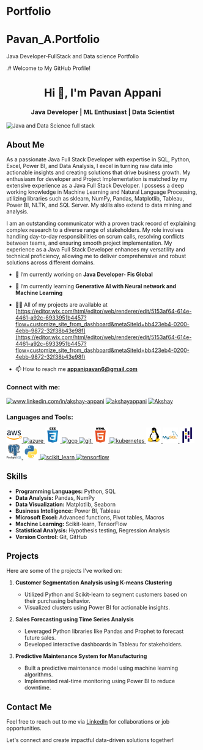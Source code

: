 # Portfolio
# Pavan_A.Portfolio
Java Developer-FullStack and Data science Portfolio

.# Welcome to My GitHub Profile!

<h1 align="center">Hi 👋, I'm Pavan Appani</h1>
<h3 align="center">Java Developer | ML Enthusiast | Data Scientist</h3>

![Java and Data Science full stack](https://wallpaperbat.com/img/416752-the-anatomy-of-sales-decisions-blending-data-science.jpg)

## About Me

As a passionate Java Full Stack Developer with expertise in SQL, Python, Excel, Power BI, and Data Analysis, I excel in turning raw data into actionable insights and creating solutions that drive business growth. My enthusiasm for developer and Project Implementation is matched by my extensive experience as a Java Full Stack Developer. I possess a deep working knowledge in Machine Learning and Natural Language Processing, utilizing libraries such as sklearn, NumPy, Pandas, Matplotlib, Tableau, Power BI, NLTK, and SQL Server. My skills also extend to data mining and analysis.

I am an outstanding communicator with a proven track record of explaining complex research to a diverse range of stakeholders. My role involves handling day-to-day responsibilities on scrum calls, resolving conflicts between teams, and ensuring smooth project implementation. My experience as a Java Full Stack Developer enhances my versatility and technical proficiency, allowing me to deliver comprehensive and robust solutions across different domains.



- 🔭 I’m currently working on **Java Developer- Fis Global**

- 🌱 I’m currently learning **Generative AI with Neural network and Machine Learning**

- 👨‍💻 All of my projects are available at [https://editor.wix.com/html/editor/web/renderer/edit/5153af64-614e-4461-a92c-6933951b4457?flow=customize_site_from_dashboard&metaSiteId=bb423eb4-0200-4ebb-9872-32f38b43e98f](https://editor.wix.com/html/editor/web/renderer/edit/5153af64-614e-4461-a92c-6933951b4457?flow=customize_site_from_dashboard&metaSiteId=bb423eb4-0200-4ebb-9872-32f38b43e98f)

- 📫 How to reach me **appanipavan6@gmail.com**

<h3 align="left">Connect with me:</h3>
<p align="left">
<a href="https://linkedin.com/in/www.linkedin.com/in/pavan_appani" target="blank"><img align="center" src="https://raw.githubusercontent.com/rahuldkjain/github-profile-readme-generator/master/src/images/icons/Social/linked-in-alt.svg" alt="www.linkedin.com/in/akshay-appani" height="30" width="40" /></a>
<a href="https://www.leetcode.com/akshayappani" target="blank"><img align="center" src="https://raw.githubusercontent.com/rahuldkjain/github-profile-readme-generator/master/src/images/icons/Social/leet-code.svg" alt="akshayappani" height="30" width="40" /></a>
<a href="https://discord.gg/Akshay" target="blank"><img align="center" src="https://raw.githubusercontent.com/rahuldkjain/github-profile-readme-generator/master/src/images/icons/Social/discord.svg" alt="Akshay" height="30" width="40" /></a>
</p>

<h3 align="left">Languages and Tools:</h3>
<p align="left"> <a href="https://aws.amazon.com" target="_blank" rel="noreferrer"> <img src="https://raw.githubusercontent.com/devicons/devicon/master/icons/amazonwebservices/amazonwebservices-original-wordmark.svg" alt="aws" width="40" height="40"/> </a> <a href="https://azure.microsoft.com/en-in/" target="_blank" rel="noreferrer"> <img src="https://www.vectorlogo.zone/logos/microsoft_azure/microsoft_azure-icon.svg" alt="azure" width="40" height="40"/> </a> <a href="https://www.w3schools.com/css/" target="_blank" rel="noreferrer"> <img src="https://raw.githubusercontent.com/devicons/devicon/master/icons/css3/css3-original-wordmark.svg" alt="css3" width="40" height="40"/> </a> <a href="https://cloud.google.com" target="_blank" rel="noreferrer"> <img src="https://www.vectorlogo.zone/logos/google_cloud/google_cloud-icon.svg" alt="gcp" width="40" height="40"/> </a> <a href="https://git-scm.com/" target="_blank" rel="noreferrer"> <img src="https://www.vectorlogo.zone/logos/git-scm/git-scm-icon.svg" alt="git" width="40" height="40"/> </a> <a href="https://www.w3.org/html/" target="_blank" rel="noreferrer"> <img src="https://raw.githubusercontent.com/devicons/devicon/master/icons/html5/html5-original-wordmark.svg" alt="html5" width="40" height="40"/> </a> <a href="https://kubernetes.io" target="_blank" rel="noreferrer"> <img src="https://www.vectorlogo.zone/logos/kubernetes/kubernetes-icon.svg" alt="kubernetes" width="40" height="40"/> </a> <a href="https://www.linux.org/" target="_blank" rel="noreferrer"> <img src="https://raw.githubusercontent.com/devicons/devicon/master/icons/linux/linux-original.svg" alt="linux" width="40" height="40"/> </a> <a href="https://www.mysql.com/" target="_blank" rel="noreferrer"> <img src="https://raw.githubusercontent.com/devicons/devicon/master/icons/mysql/mysql-original-wordmark.svg" alt="mysql" width="40" height="40"/> </a> <a href="https://pandas.pydata.org/" target="_blank" rel="noreferrer"> <img src="https://raw.githubusercontent.com/devicons/devicon/2ae2a900d2f041da66e950e4d48052658d850630/icons/pandas/pandas-original.svg" alt="pandas" width="40" height="40"/> </a> <a href="https://www.postgresql.org" target="_blank" rel="noreferrer"> <img src="https://raw.githubusercontent.com/devicons/devicon/master/icons/postgresql/postgresql-original-wordmark.svg" alt="postgresql" width="40" height="40"/> </a> <a href="https://www.python.org" target="_blank" rel="noreferrer"> <img src="https://raw.githubusercontent.com/devicons/devicon/master/icons/python/python-original.svg" alt="python" width="40" height="40"/> </a> <a href="https://scikit-learn.org/" target="_blank" rel="noreferrer"> <img src="https://upload.wikimedia.org/wikipedia/commons/0/05/Scikit_learn_logo_small.svg" alt="scikit_learn" width="40" height="40"/> </a> <a href="https://www.tensorflow.org" target="_blank" rel="noreferrer"> <img src="https://www.vectorlogo.zone/logos/tensorflow/tensorflow-icon.svg" alt="tensorflow" width="40" height="40"/> </a> </p>

## Skills

- **Programming Languages:** Python, SQL
- **Data Analysis:** Pandas, NumPy
- **Data Visualization:** Matplotlib, Seaborn
- **Business Intelligence:** Power BI, Tableau
- **Microsoft Excel:** Advanced functions, Pivot tables, Macros
- **Machine Learning:** Scikit-learn, TensorFlow
- **Statistical Analysis:** Hypothesis testing, Regression Analysis
- **Version Control:** Git, GitHub

## Projects

Here are some of the projects I've worked on:

1. **Customer Segmentation Analysis using K-means Clustering**
   - Utilized Python and Scikit-learn to segment customers based on their purchasing behavior.
   - Visualized clusters using Power BI for actionable insights.

2. **Sales Forecasting using Time Series Analysis**
   - Leveraged Python libraries like Pandas and Prophet to forecast future sales.
   - Developed interactive dashboards in Tableau for stakeholders.

3. **Predictive Maintenance System for Manufacturing**
   - Built a predictive maintenance model using machine learning algorithms.
   - Implemented real-time monitoring using Power BI to reduce downtime.

## Contact Me

Feel free to reach out to me via [LinkedIn](https://www.linkedin.com/in/your-profile) for collaborations or job opportunities.

Let's connect and create impactful data-driven solutions together!
